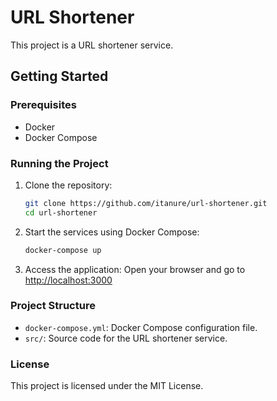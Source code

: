 # URL Shortener

This project is a URL shortener service.

## Getting Started

### Prerequisites

- Docker
- Docker Compose

### Running the Project

1. Clone the repository:
    ```sh
    git clone https://github.com/itanure/url-shortener.git
    cd url-shortener
    ```

2. Start the services using Docker Compose:
    ```sh
    docker-compose up
    ```

3. Access the application:
    Open your browser and go to [http://localhost:3000](http://localhost:3000)

### Project Structure

- `docker-compose.yml`: Docker Compose configuration file.
- `src/`: Source code for the URL shortener service.

### License

This project is licensed under the MIT License.